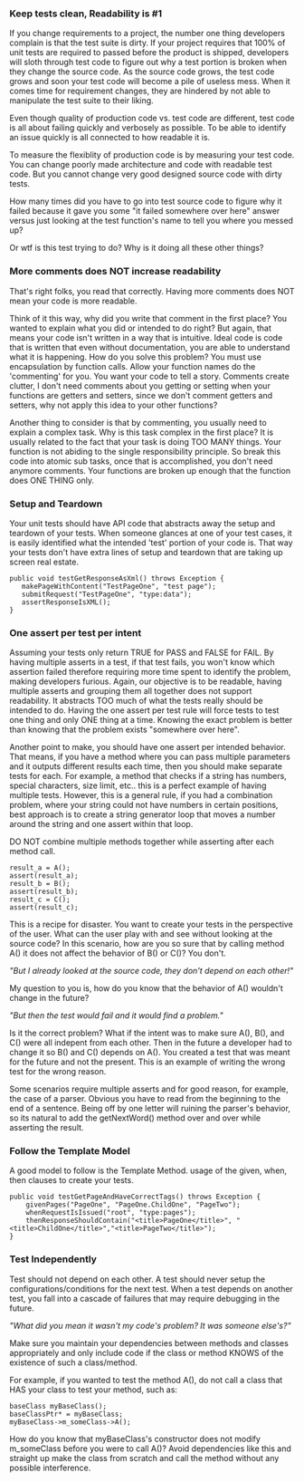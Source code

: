 ### Keep tests clean, Readability is #1
If you change requirements to a project, the number one thing developers complain is that the test suite is dirty. If your project requires that 100% of unit tests are required to passed before the product is shipped, developers will sloth through test code to figure out why a test portion is broken when they change the source code. As the source code grows, the test code grows and soon your test code will become a pile of useless mess. When it comes time for requirement changes, they are hindered by not able to manipulate the test suite to their liking.

Even though quality of production code vs. test code are different, test code is all about failing quickly and verbosely as possible. To be able to identify an issue quickly is all connected to how readable it is.

To measure the flexiblity of production code is by measuring your test code. You can change poorly made architecture and code with readable test code. But you cannot change very good designed source code with dirty tests.

How many times did you have to go into test source code to figure why it failed because it gave you some "it failed somewhere over here" answer versus just looking at the test function's name to tell you where you messed up?

Or wtf is this test trying to do? Why is it doing all these other things?

### More comments does NOT increase readability
That's right folks, you read that correctly. Having more comments does NOT mean your code is more readable.

Think of it this way, why did you write that comment in the first place? You wanted to explain what you did or intended to do right? But again, that means your code isn't written in a way that is intuitive. Ideal code is code that is written that even without documentation, you are able to understand what it is happening. How do you solve this problem? You must use encapsulation by function calls. Allow your function names do the 'commenting' for you. You want your code to tell a story. Comments create clutter, I don't need comments about you getting or setting when your functions are getters and setters, since we don't comment getters and setters, why not apply this idea to your other functions?

Another thing to consider is that by commenting, you usually need to explain a complex task. Why is this task complex in the first place? It is usually related to the fact that your task is doing TOO MANY things. Your function is not abiding to the single responsibility principle. So break this code into atomic sub tasks, once that is accomplished, you don't need anymore comments. Your functions are broken up enough that the function does ONE THING only.

### Setup and Teardown
Your unit tests should have API code that abstracts away the setup and teardown of your tests. When someone glances at one of your test cases, it is easily identified what the intended 'test' portion of your code is. That way your tests don't have extra lines of setup and teardown that are taking up screen real estate.

```
public void testGetResponseAsXml() throws Exception {
   makePageWithContent("TestPageOne", "test page");
   submitRequest("TestPageOne", "type:data");
   assertResponseIsXML();
}
```

### One assert per test per intent
Assuming your tests only return TRUE for PASS and FALSE for FAIL.
By having multiple asserts in a test, if that test fails, you won't know which assertion failed therefore requiring more time spent to identify the problem, making developers furious. Again, our objective is to be readable, having multiple asserts and grouping them all together does not support readability. It abstracts TOO much of what the tests really should be intended to do.
Having the one assert per test rule will force tests to test one thing and only ONE thing at a time. Knowing the exact problem is better than knowing that the problem exists "somewhere over here".

Another point to make, you should have one assert per intended behavior. That means, if you have a method where you can pass multiple parameters and it outputs different results each time, then you should make separate tests for each. For example, a method that checks if a string has numbers, special characters, size limit, etc.. this is a perfect example of having multiple tests. However, this is a general rule, if you had a combination problem, where your string could not have numbers in certain positions, best approach is to create a string generator loop that moves a number around the string and one assert within that loop.

DO NOT combine multiple methods together while asserting after each method call.

```
result_a = A();
assert(result_a);
result_b = B();
assert(result_b);
result_c = C();
assert(result_c);
```

This is a recipe for disaster. You want to create your tests in the perspective of the user. What can the user play with and see without looking at the source code? In this scenario, how are you so sure that by calling method A() it does not affect the behavior of B() or C()? You don't. 

*"But I already looked at the source code, they don't depend on each other!"*

My question to you is, how do you know that the behavior of A() wouldn't change in the future?

*"But then the test would fail and it would find a problem."*

Is it the correct problem? What if the intent was to make sure A(), B(), and C() were all indepent from each other. Then in the future a developer had to change it so B() and C() depends on A(). You created a test that was meant for the future and not the present. This is an example of writing the wrong test for the wrong reason.

Some scenarios require multiple asserts and for good reason, for example, the case of a parser. Obvious you have to read from the beginning to the end of a sentence. Being off by one letter will ruining the parser's behavior, so its natural to add the getNextWord() method over and over while asserting the result.

### Follow the Template Model
A good model to follow is the Template Method. usage of the given, when, then clauses to create your tests.

```
public void testGetPageAndHaveCorrectTags() throws Exception {
    givenPages("PageOne", "PageOne.ChildOne", "PageTwo");
    whenRequestIsIssued("root", "type:pages");
    thenResponseShouldContain("<title>PageOne</title>", "<title>ChildOne</title>","<title>PageTwo</title>");
}
```

### Test Independently
Test should not depend on each other. A test should never setup the configurations/conditions for the next test. When a test depends on another test, you fall into a cascade of failures that may require debugging in the future.

*"What did you mean it wasn't my code's problem? It was someone else's?"*

Make sure you maintain your dependencies between methods and classes appropriately and only include code if the class or method KNOWS of the existence of such a class/method.

For example, if you wanted to test the method A(), do not call a class that HAS your class to test your method, such as:

```
baseClass myBaseClass();
baseClassPtr* = myBaseClass;
myBaseClass->m_someClass->A();
```

How do you know that myBaseClass's constructor does not modify m_someClass before you were to call A()? Avoid dependencies like this and straight up make the class from scratch and call the method without any possible interference.
